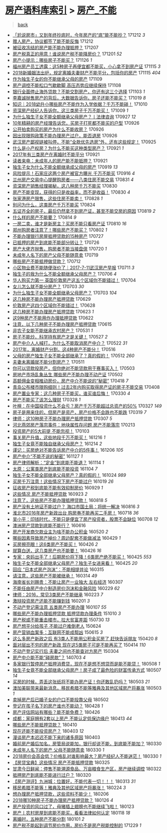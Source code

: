 [房产语料库索引](../../README.md)  > [房产_不能](房产_不能.md)
====
> [back](../README.md)

- [「尬说房市」又到年终抄底时，今年房产的“底”能不能抄？](http://jkwz.applinzi.com/ittc/7046241265815913488.html#%E3%80%8C%E5%B0%AC%E8%AF%B4%E6%88%BF%E5%B8%82%E3%80%8D%E5%8F%88%E5%88%B0%E5%B9%B4%E7%BB%88%E6%8A%84%E5%BA%95%E6%97%B6%EF%BC%8C%E4%BB%8A%E5%B9%B4%E6%88%BF%E4%BA%A7%E7%9A%84%E2%80%9C%E5%BA%95%E2%80%9D%E8%83%BD%E4%B8%8D%E8%83%BD%E6%8A%84%EF%BC%9F) 171212 *3* 
- [赠人房产，协议都签了能不能反悔](http://jkwz.applinzi.com/ittc/7046145846935028752.html#%E8%B5%A0%E4%BA%BA%E6%88%BF%E4%BA%A7%EF%BC%8C%E5%8D%8F%E8%AE%AE%E9%83%BD%E7%AD%BE%E4%BA%86%E8%83%BD%E4%B8%8D%E8%83%BD%E5%8F%8D%E6%82%94) 171212  
- [被征收冻结的房产能不能办理抵押？](http://jkwz.applinzi.com/ittc/7044226415262696464.html#%E8%A2%AB%E5%BE%81%E6%94%B6%E5%86%BB%E7%BB%93%E7%9A%84%E6%88%BF%E4%BA%A7%E8%83%BD%E4%B8%8D%E8%83%BD%E5%8A%9E%E7%90%86%E6%8A%B5%E6%8A%BC%EF%BC%9F) 171207  
- [房产税真正的用意！谁说房产税不能降房价？](http://jkwz.applinzi.com/ittc/7042117780961231889.html#%E6%88%BF%E4%BA%A7%E7%A8%8E%E7%9C%9F%E6%AD%A3%E7%9A%84%E7%94%A8%E6%84%8F%EF%BC%81%E8%B0%81%E8%AF%B4%E6%88%BF%E4%BA%A7%E7%A8%8E%E4%B8%8D%E8%83%BD%E9%99%8D%E6%88%BF%E4%BB%B7%EF%BC%9F) 171201 *52* 
- [房产小提示：哪些房子不能买？](http://jkwz.applinzi.com/ittc/7040265224135902225.html#%E6%88%BF%E4%BA%A7%E5%B0%8F%E6%8F%90%E7%A4%BA%EF%BC%9A%E5%93%AA%E4%BA%9B%E6%88%BF%E5%AD%90%E4%B8%8D%E8%83%BD%E4%B9%B0%EF%BC%9F) 171126 *1* 
- [福州房产员工透露：这5种房子再便宜都不能买，小心拿不到房产证](http://jkwz.applinzi.com/ittc/7036257853642376209.html#%E7%A6%8F%E5%B7%9E%E6%88%BF%E4%BA%A7%E5%91%98%E5%B7%A5%E9%80%8F%E9%9C%B2%EF%BC%9A%E8%BF%995%E7%A7%8D%E6%88%BF%E5%AD%90%E5%86%8D%E4%BE%BF%E5%AE%9C%E9%83%BD%E4%B8%8D%E8%83%BD%E4%B9%B0%EF%BC%8C%E5%B0%8F%E5%BF%83%E6%8B%BF%E4%B8%8D%E5%88%B0%E6%88%BF%E4%BA%A7%E8%AF%81) 171115 *3* 
- [2018新婚姻法出炉，规定离婚夫妻财产不能平分，包括你的房产](http://jkwz.applinzi.com/ittc/7036170536382628881.html#2018%E6%96%B0%E5%A9%9A%E5%A7%BB%E6%B3%95%E5%87%BA%E7%82%89%EF%BC%8C%E8%A7%84%E5%AE%9A%E7%A6%BB%E5%A9%9A%E5%A4%AB%E5%A6%BB%E8%B4%A2%E4%BA%A7%E4%B8%8D%E8%83%BD%E5%B9%B3%E5%88%86%EF%BC%8C%E5%8C%85%E6%8B%AC%E4%BD%A0%E7%9A%84%E6%88%BF%E4%BA%A7) 171115 *404* 
- [作为独生子女的你不能继承父母的房产](http://jkwz.applinzi.com/ittc/7034019034075497489.html#%E4%BD%9C%E4%B8%BA%E7%8B%AC%E7%94%9F%E5%AD%90%E5%A5%B3%E7%9A%84%E4%BD%A0%E4%B8%8D%E8%83%BD%E7%BB%A7%E6%89%BF%E7%88%B6%E6%AF%8D%E7%9A%84%E6%88%BF%E4%BA%A7) 171109  
- [房产调控不能松口气歇歇脚 高压态势应继续保持](http://jkwz.applinzi.com/ittc/7033450085403329552.html#%E6%88%BF%E4%BA%A7%E8%B0%83%E6%8E%A7%E4%B8%8D%E8%83%BD%E6%9D%BE%E5%8F%A3%E6%B0%94%E6%AD%87%E6%AD%87%E8%84%9A+%E9%AB%98%E5%8E%8B%E6%80%81%E5%8A%BF%E5%BA%94%E7%BB%A7%E7%BB%AD%E4%BF%9D%E6%8C%81) 171108  
- [银行全面停止海外贷款？不能交割房产，你还有这三个选择](http://jkwz.applinzi.com/ittc/7031709550804206609.html#%E9%93%B6%E8%A1%8C%E5%85%A8%E9%9D%A2%E5%81%9C%E6%AD%A2%E6%B5%B7%E5%A4%96%E8%B4%B7%E6%AC%BE%EF%BC%9F%E4%B8%8D%E8%83%BD%E4%BA%A4%E5%89%B2%E6%88%BF%E4%BA%A7%EF%BC%8C%E4%BD%A0%E8%BF%98%E6%9C%89%E8%BF%99%E4%B8%89%E4%B8%AA%E9%80%89%E6%8B%A9) 171103 *1* 
- [李嘉诚抛售房产的背后，大数据告诉你，房子还能不能买？](http://jkwz.applinzi.com/ittc/7026096921691816977.html#%E6%9D%8E%E5%98%89%E8%AF%9A%E6%8A%9B%E5%94%AE%E6%88%BF%E4%BA%A7%E7%9A%84%E8%83%8C%E5%90%8E%EF%BC%8C%E5%A4%A7%E6%95%B0%E6%8D%AE%E5%91%8A%E8%AF%89%E4%BD%A0%EF%BC%8C%E6%88%BF%E5%AD%90%E8%BF%98%E8%83%BD%E4%B8%8D%E8%83%BD%E4%B9%B0%EF%BC%9F) 171019 *8* 
- [知识｜2018幼升小哪些房产不能作为入学依据？千万不能碰！](http://jkwz.applinzi.com/ittc/7022904408722113552.html#%E7%9F%A5%E8%AF%86%EF%BD%9C2018%E5%B9%BC%E5%8D%87%E5%B0%8F%E5%93%AA%E4%BA%9B%E6%88%BF%E4%BA%A7%E4%B8%8D%E8%83%BD%E4%BD%9C%E4%B8%BA%E5%85%A5%E5%AD%A6%E4%BE%9D%E6%8D%AE%EF%BC%9F%E5%8D%83%E4%B8%87%E4%B8%8D%E8%83%BD%E7%A2%B0%EF%BC%81) 171010  
- [资深房产经纪人告诉你，这三类房子千万不能买！](http://jkwz.applinzi.com/ittc/7022440916500087825.html#%E8%B5%84%E6%B7%B1%E6%88%BF%E4%BA%A7%E7%BB%8F%E7%BA%AA%E4%BA%BA%E5%91%8A%E8%AF%89%E4%BD%A0%EF%BC%8C%E8%BF%99%E4%B8%89%E7%B1%BB%E6%88%BF%E5%AD%90%E5%8D%83%E4%B8%87%E4%B8%8D%E8%83%BD%E4%B9%B0%EF%BC%81) 171009 *1* 
- [为什么独生子女不能全额继承父母房产？丨法律咨询](http://jkwz.applinzi.com/ittc/7018023508154778640.html#%E4%B8%BA%E4%BB%80%E4%B9%88%E7%8B%AC%E7%94%9F%E5%AD%90%E5%A5%B3%E4%B8%8D%E8%83%BD%E5%85%A8%E9%A2%9D%E7%BB%A7%E6%89%BF%E7%88%B6%E6%AF%8D%E6%88%BF%E4%BA%A7%EF%BC%9F%E4%B8%A8%E6%B3%95%E5%BE%8B%E5%92%A8%E8%AF%A2) 170927 *12* 
- [10年精耕的房产经理告诉您，买房子打死都不能买的户型](http://jkwz.applinzi.com/ittc/7017705376974373905.html#10%E5%B9%B4%E7%B2%BE%E8%80%95%E7%9A%84%E6%88%BF%E4%BA%A7%E7%BB%8F%E7%90%86%E5%91%8A%E8%AF%89%E6%82%A8%EF%BC%8C%E4%B9%B0%E6%88%BF%E5%AD%90%E6%89%93%E6%AD%BB%E9%83%BD%E4%B8%8D%E8%83%BD%E4%B9%B0%E7%9A%84%E6%88%B7%E5%9E%8B) 170926  
- [公开拍卖购买的房产为什么不能收房？](http://jkwz.applinzi.com/ittc/7017649391731737616.html#%E5%85%AC%E5%BC%80%E6%8B%8D%E5%8D%96%E8%B4%AD%E4%B9%B0%E7%9A%84%E6%88%BF%E4%BA%A7%E4%B8%BA%E4%BB%80%E4%B9%88%E4%B8%8D%E8%83%BD%E6%94%B6%E6%88%BF%EF%BC%9F) 170926  
- [因出现限购政策不能办理房产过户，能否退房](http://jkwz.applinzi.com/ittc/7017546124666340369.html#%E5%9B%A0%E5%87%BA%E7%8E%B0%E9%99%90%E8%B4%AD%E6%94%BF%E7%AD%96%E4%B8%8D%E8%83%BD%E5%8A%9E%E7%90%86%E6%88%BF%E4%BA%A7%E8%BF%87%E6%88%B7%EF%BC%8C%E8%83%BD%E5%90%A6%E9%80%80%E6%88%BF) 170926  
- [武汉房产鄙视链被叫停，不能“全款优先选房”外，还有这些规定！](http://jkwz.applinzi.com/ittc/7017284720885498897.html#%E6%AD%A6%E6%B1%89%E6%88%BF%E4%BA%A7%E9%84%99%E8%A7%86%E9%93%BE%E8%A2%AB%E5%8F%AB%E5%81%9C%EF%BC%8C%E4%B8%8D%E8%83%BD%E2%80%9C%E5%85%A8%E6%AC%BE%E4%BC%98%E5%85%88%E9%80%89%E6%88%BF%E2%80%9D%E5%A4%96%EF%BC%8C%E8%BF%98%E6%9C%89%E8%BF%99%E4%BA%9B%E8%A7%84%E5%AE%9A%EF%BC%81) 170925  
- [什么是小产权房？为什么不能买这种类型房产？](http://jkwz.applinzi.com/ittc/7015843100822635537.html#%E4%BB%80%E4%B9%88%E6%98%AF%E5%B0%8F%E4%BA%A7%E6%9D%83%E6%88%BF%EF%BC%9F%E4%B8%BA%E4%BB%80%E4%B9%88%E4%B8%8D%E8%83%BD%E4%B9%B0%E8%BF%99%E7%A7%8D%E7%B1%BB%E5%9E%8B%E6%88%BF%E4%BA%A7%EF%BC%9F) 170921 *1* 
- [2017年有三类房产在离婚时不能平分](http://jkwz.applinzi.com/ittc/7015741302698935312.html#2017%E5%B9%B4%E6%9C%89%E4%B8%89%E7%B1%BB%E6%88%BF%E4%BA%A7%E5%9C%A8%E7%A6%BB%E5%A9%9A%E6%97%B6%E4%B8%8D%E8%83%BD%E5%B9%B3%E5%88%86) 170921  
- [读者来电：未成年人的房产能不能抵押？](http://jkwz.applinzi.com/ittc/7015666998523200529.html#%E8%AF%BB%E8%80%85%E6%9D%A5%E7%94%B5%EF%BC%9A%E6%9C%AA%E6%88%90%E5%B9%B4%E4%BA%BA%E7%9A%84%E6%88%BF%E4%BA%A7%E8%83%BD%E4%B8%8D%E8%83%BD%E6%8A%B5%E6%8A%BC%EF%BC%9F) 170921  
- [独生子女为什么不能全额继承成父母的房产](http://jkwz.applinzi.com/ittc/7014940147865617424.html#%E7%8B%AC%E7%94%9F%E5%AD%90%E5%A5%B3%E4%B8%BA%E4%BB%80%E4%B9%88%E4%B8%8D%E8%83%BD%E5%85%A8%E9%A2%9D%E7%BB%A7%E6%89%BF%E6%88%90%E7%88%B6%E6%AF%8D%E7%9A%84%E6%88%BF%E4%BA%A7) 170919 *13* 
- [风险提示！石家庄这两个房产被官方曝光 千万不能买](http://jkwz.applinzi.com/ittc/7013839777722532880.html#%E9%A3%8E%E9%99%A9%E6%8F%90%E7%A4%BA%EF%BC%81%E7%9F%B3%E5%AE%B6%E5%BA%84%E8%BF%99%E4%B8%A4%E4%B8%AA%E6%88%BF%E4%BA%A7%E8%A2%AB%E5%AE%98%E6%96%B9%E6%9B%9D%E5%85%89+%E5%8D%83%E4%B8%87%E4%B8%8D%E8%83%BD%E4%B9%B0) 170916 *4* 
- [兰州房产交易中心提醒购房者——八类住房不能交易](http://jkwz.applinzi.com/ittc/7007915830908814353.html#%E5%85%B0%E5%B7%9E%E6%88%BF%E4%BA%A7%E4%BA%A4%E6%98%93%E4%B8%AD%E5%BF%83%E6%8F%90%E9%86%92%E8%B4%AD%E6%88%BF%E8%80%85%E2%80%94%E2%80%94%E5%85%AB%E7%B1%BB%E4%BD%8F%E6%88%BF%E4%B8%8D%E8%83%BD%E4%BA%A4%E6%98%93) 170831 *4* 
- [资深房产销售经理揭秘，这八种房千万不能买](http://jkwz.applinzi.com/ittc/7007216012691506192.html#%E8%B5%84%E6%B7%B1%E6%88%BF%E4%BA%A7%E9%94%80%E5%94%AE%E7%BB%8F%E7%90%86%E6%8F%AD%E7%A7%98%EF%BC%8C%E8%BF%99%E5%85%AB%E7%A7%8D%E6%88%BF%E5%8D%83%E4%B8%87%E4%B8%8D%E8%83%BD%E4%B9%B0) 170830  
- [房产不能变现，获得的只是收益率，而不是收益！](http://jkwz.applinzi.com/ittc/7007563302107087888.html#%E6%88%BF%E4%BA%A7%E4%B8%8D%E8%83%BD%E5%8F%98%E7%8E%B0%EF%BC%8C%E8%8E%B7%E5%BE%97%E7%9A%84%E5%8F%AA%E6%98%AF%E6%94%B6%E7%9B%8A%E7%8E%87%EF%BC%8C%E8%80%8C%E4%B8%8D%E6%98%AF%E6%94%B6%E7%9B%8A%EF%BC%81) 170830 *4* 
- [张家港房产限售，这些住房不能卖！](http://jkwz.applinzi.com/ittc/7006891606429664273.html#%E5%BC%A0%E5%AE%B6%E6%B8%AF%E6%88%BF%E4%BA%A7%E9%99%90%E5%94%AE%EF%BC%8C%E8%BF%99%E4%BA%9B%E4%BD%8F%E6%88%BF%E4%B8%8D%E8%83%BD%E5%8D%96%EF%BC%81) 170828 *1* 
- [别问为什么，这类房产千万不能买](http://jkwz.applinzi.com/ittc/7005420285661283345.html#%E5%88%AB%E9%97%AE%E4%B8%BA%E4%BB%80%E4%B9%88%EF%BC%8C%E8%BF%99%E7%B1%BB%E6%88%BF%E4%BA%A7%E5%8D%83%E4%B8%87%E4%B8%8D%E8%83%BD%E4%B9%B0) 170824  
- [五证齐全的房子，最后仍然拿不到房产证，甚至不能交房的原因](http://jkwz.applinzi.com/ittc/7003543162361218064.html#%E4%BA%94%E8%AF%81%E9%BD%90%E5%85%A8%E7%9A%84%E6%88%BF%E5%AD%90%EF%BC%8C%E6%9C%80%E5%90%8E%E4%BB%8D%E7%84%B6%E6%8B%BF%E4%B8%8D%E5%88%B0%E6%88%BF%E4%BA%A7%E8%AF%81%EF%BC%8C%E7%94%9A%E8%87%B3%E4%B8%8D%E8%83%BD%E4%BA%A4%E6%88%BF%E7%9A%84%E5%8E%9F%E5%9B%A0) 170819 *2* 
- [什么样的房产不能要？](http://jkwz.applinzi.com/ittc/7001588013032014865.html#%E4%BB%80%E4%B9%88%E6%A0%B7%E7%9A%84%E6%88%BF%E4%BA%A7%E4%B8%8D%E8%83%BD%E8%A6%81%EF%BC%9F) 170814 *9* 
- [一房二卖，谁才是新房主？买房不能只看房产证](http://jkwz.applinzi.com/ittc/7000207714054308880.html#%E4%B8%80%E6%88%BF%E4%BA%8C%E5%8D%96%EF%BC%8C%E8%B0%81%E6%89%8D%E6%98%AF%E6%96%B0%E6%88%BF%E4%B8%BB%EF%BC%9F%E4%B9%B0%E6%88%BF%E4%B8%8D%E8%83%BD%E5%8F%AA%E7%9C%8B%E6%88%BF%E4%BA%A7%E8%AF%81) 170810 *16* 
- [郑州购房者注意了！哪些房产不能买？](http://jkwz.applinzi.com/ittc/6997288850433770512.html#%E9%83%91%E5%B7%9E%E8%B4%AD%E6%88%BF%E8%80%85%E6%B3%A8%E6%84%8F%E4%BA%86%EF%BC%81%E5%93%AA%E4%BA%9B%E6%88%BF%E4%BA%A7%E4%B8%8D%E8%83%BD%E4%B9%B0%EF%BC%9F) 170802 *1* 
- [不能办理银行房屋抵押贷款的15种房产](http://jkwz.applinzi.com/ittc/6995033406893999120.html#%E4%B8%8D%E8%83%BD%E5%8A%9E%E7%90%86%E9%93%B6%E8%A1%8C%E6%88%BF%E5%B1%8B%E6%8A%B5%E6%8A%BC%E8%B4%B7%E6%AC%BE%E7%9A%8415%E7%A7%8D%E6%88%BF%E4%BA%A7) 170727  
- [已抵押的房产到底能不能部分转让？](http://jkwz.applinzi.com/ittc/6994566173575087120.html#%E5%B7%B2%E6%8A%B5%E6%8A%BC%E7%9A%84%E6%88%BF%E4%BA%A7%E5%88%B0%E5%BA%95%E8%83%BD%E4%B8%8D%E8%83%BD%E9%83%A8%E5%88%86%E8%BD%AC%E8%AE%A9%EF%BC%9F) 170726  
- [房产大佬齐抛售，购房者不能当接盘侠](http://jkwz.applinzi.com/ittc/6992285246090118161.html#%E6%88%BF%E4%BA%A7%E5%A4%A7%E4%BD%AC%E9%BD%90%E6%8A%9B%E5%94%AE%EF%BC%8C%E8%B4%AD%E6%88%BF%E8%80%85%E4%B8%8D%E8%83%BD%E5%BD%93%E6%8E%A5%E7%9B%98%E4%BE%A0) 170720 *1* 
- [未成年人名下的房产父母不能随意卖](http://jkwz.applinzi.com/ittc/6991904591846048784.html#%E6%9C%AA%E6%88%90%E5%B9%B4%E4%BA%BA%E5%90%8D%E4%B8%8B%E7%9A%84%E6%88%BF%E4%BA%A7%E7%88%B6%E6%AF%8D%E4%B8%8D%E8%83%BD%E9%9A%8F%E6%84%8F%E5%8D%96) 170719  
- [哪些房产不能抵押做贷款？](http://jkwz.applinzi.com/ittc/6989431186966184976.html#%E5%93%AA%E4%BA%9B%E6%88%BF%E4%BA%A7%E4%B8%8D%E8%83%BD%E6%8A%B5%E6%8A%BC%E5%81%9A%E8%B4%B7%E6%AC%BE%EF%BC%9F) 170712  
- [小区物业费不能随便涨价了｜2017-7-11武汉房产早报](http://jkwz.applinzi.com/ittc/6988956709195088901.html#%E5%B0%8F%E5%8C%BA%E7%89%A9%E4%B8%9A%E8%B4%B9%E4%B8%8D%E8%83%BD%E9%9A%8F%E4%BE%BF%E6%B6%A8%E4%BB%B7%E4%BA%86%EF%BD%9C2017-7-11%E6%AD%A6%E6%B1%89%E6%88%BF%E4%BA%A7%E6%97%A9%E6%8A%A5) 170711 *3* 
- [独生子的我为什么不能全额继承父母房产？](http://jkwz.applinzi.com/ittc/6987208729404376068.html#%E7%8B%AC%E7%94%9F%E5%AD%90%E7%9A%84%E6%88%91%E4%B8%BA%E4%BB%80%E4%B9%88%E4%B8%8D%E8%83%BD%E5%85%A8%E9%A2%9D%E7%BB%A7%E6%89%BF%E7%88%B6%E6%AF%8D%E6%88%BF%E4%BA%A7%EF%BC%9F) 170706 *4* 
- [华人购买力第一 英国伦敦房产这五个区域你不能错过！](http://jkwz.applinzi.com/ittc/6986518082640937988.html#%E5%8D%8E%E4%BA%BA%E8%B4%AD%E4%B9%B0%E5%8A%9B%E7%AC%AC%E4%B8%80+%E8%8B%B1%E5%9B%BD%E4%BC%A6%E6%95%A6%E6%88%BF%E4%BA%A7%E8%BF%99%E4%BA%94%E4%B8%AA%E5%8C%BA%E5%9F%9F%E4%BD%A0%E4%B8%8D%E8%83%BD%E9%94%99%E8%BF%87%EF%BC%81) 170704  
- [女儿怎么就不能分房产？](http://jkwz.applinzi.com/ittc/6986207982357316613.html#%E5%A5%B3%E5%84%BF%E6%80%8E%E4%B9%88%E5%B0%B1%E4%B8%8D%E8%83%BD%E5%88%86%E6%88%BF%E4%BA%A7%EF%BC%9F) 170703 *30* 
- [为什么独生子女不能全额继承父母房产？](http://jkwz.applinzi.com/ittc/6986075507048055813.html#%E4%B8%BA%E4%BB%80%E4%B9%88%E7%8B%AC%E7%94%9F%E5%AD%90%E5%A5%B3%E4%B8%8D%E8%83%BD%E5%85%A8%E9%A2%9D%E7%BB%A7%E6%89%BF%E7%88%B6%E6%AF%8D%E6%88%BF%E4%BA%A7%EF%BC%9F) 170703 *104* 
- [这几种房不能办理房产抵押贷款](http://jkwz.applinzi.com/ittc/6984619877116412932.html#%E8%BF%99%E5%87%A0%E7%A7%8D%E6%88%BF%E4%B8%8D%E8%83%BD%E5%8A%9E%E7%90%86%E6%88%BF%E4%BA%A7%E6%8A%B5%E6%8A%BC%E8%B4%B7%E6%AC%BE) 170629  
- [伦敦房产这四个区域你不能错过！](http://jkwz.applinzi.com/ittc/6984267208988296196.html#%E4%BC%A6%E6%95%A6%E6%88%BF%E4%BA%A7%E8%BF%99%E5%9B%9B%E4%B8%AA%E5%8C%BA%E5%9F%9F%E4%BD%A0%E4%B8%8D%E8%83%BD%E9%94%99%E8%BF%87%EF%BC%81) 170628  
- [这几种房不能办理房产抵押贷款](http://jkwz.applinzi.com/ittc/6982375216310125573.html#%E8%BF%99%E5%87%A0%E7%A7%8D%E6%88%BF%E4%B8%8D%E8%83%BD%E5%8A%9E%E7%90%86%E6%88%BF%E4%BA%A7%E6%8A%B5%E6%8A%BC%E8%B4%B7%E6%AC%BE) 170623 *1* 
- [这9种房产不能用作办理抵押贷款](http://jkwz.applinzi.com/ittc/6982049693067379717.html#%E8%BF%999%E7%A7%8D%E6%88%BF%E4%BA%A7%E4%B8%8D%E8%83%BD%E7%94%A8%E4%BD%9C%E5%8A%9E%E7%90%86%E6%8A%B5%E6%8A%BC%E8%B4%B7%E6%AC%BE) 170622  
- [注意，以下几种房子不能办理房产抵押贷款](http://jkwz.applinzi.com/ittc/6979412567528047621.html#%E6%B3%A8%E6%84%8F%EF%BC%8C%E4%BB%A5%E4%B8%8B%E5%87%A0%E7%A7%8D%E6%88%BF%E5%AD%90%E4%B8%8D%E8%83%BD%E5%8A%9E%E7%90%86%E6%88%BF%E4%BA%A7%E6%8A%B5%E6%8A%BC%E8%B4%B7%E6%AC%BE) 170615  
- [非农子女能不能继承农村房产？](http://jkwz.applinzi.com/ittc/6973843195443020804.html#%E9%9D%9E%E5%86%9C%E5%AD%90%E5%A5%B3%E8%83%BD%E4%B8%8D%E8%83%BD%E7%BB%A7%E6%89%BF%E5%86%9C%E6%9D%91%E6%88%BF%E4%BA%A7%EF%BC%9F) 170531 *1* 
- [房子不能炒，科学持有房产才是关键！](http://jkwz.applinzi.com/ittc/6972355417261736964.html#%E6%88%BF%E5%AD%90%E4%B8%8D%E8%83%BD%E7%82%92%EF%BC%8C%E7%A7%91%E5%AD%A6%E6%8C%81%E6%9C%89%E6%88%BF%E4%BA%A7%E6%89%8D%E6%98%AF%E5%85%B3%E9%94%AE%EF%BC%81) 170527 *2* 
- [房产中介人人喊打，为什么不能取消房产中介？](http://jkwz.applinzi.com/ittc/6970180674425193477.html#%E6%88%BF%E4%BA%A7%E4%B8%AD%E4%BB%8B%E4%BA%BA%E4%BA%BA%E5%96%8A%E6%89%93%EF%BC%8C%E4%B8%BA%E4%BB%80%E4%B9%88%E4%B8%8D%E8%83%BD%E5%8F%96%E6%B6%88%E6%88%BF%E4%BA%A7%E4%B8%AD%E4%BB%8B%EF%BC%9F) 170522 *31* 
- [2017年，离婚财产分割，这4种房产不能分！](http://jkwz.applinzi.com/ittc/6968213436302361605.html#2017%E5%B9%B4%EF%BC%8C%E7%A6%BB%E5%A9%9A%E8%B4%A2%E4%BA%A7%E5%88%86%E5%89%B2%EF%BC%8C%E8%BF%994%E7%A7%8D%E6%88%BF%E4%BA%A7%E4%B8%8D%E8%83%BD%E5%88%86%EF%BC%81) 170516  
- [父母的房产独生子女不能全部继承了？真的假的！](http://jkwz.applinzi.com/ittc/6966703009877722116.html#%E7%88%B6%E6%AF%8D%E7%9A%84%E6%88%BF%E4%BA%A7%E7%8B%AC%E7%94%9F%E5%AD%90%E5%A5%B3%E4%B8%8D%E8%83%BD%E5%85%A8%E9%83%A8%E7%BB%A7%E6%89%BF%E4%BA%86%EF%BC%9F%E7%9C%9F%E7%9A%84%E5%81%87%E7%9A%84%EF%BC%81) 170512 *260* 
- [夫妻未离婚就不能分割房产？](http://jkwz.applinzi.com/ittc/6966357022554457092.html#%E5%A4%AB%E5%A6%BB%E6%9C%AA%E7%A6%BB%E5%A9%9A%E5%B0%B1%E4%B8%8D%E8%83%BD%E5%88%86%E5%89%B2%E6%88%BF%E4%BA%A7%EF%BC%9F) 170511  
- [你可以贷款投房产，但你绝对不能贷款用于赛事买入！](http://jkwz.applinzi.com/ittc/6963467753263465477.html#%E4%BD%A0%E5%8F%AF%E4%BB%A5%E8%B4%B7%E6%AC%BE%E6%8A%95%E6%88%BF%E4%BA%A7%EF%BC%8C%E4%BD%86%E4%BD%A0%E7%BB%9D%E5%AF%B9%E4%B8%8D%E8%83%BD%E8%B4%B7%E6%AC%BE%E7%94%A8%E4%BA%8E%E8%B5%9B%E4%BA%8B%E4%B9%B0%E5%85%A5%EF%BC%81) 170503  
- [房地产市场乱象丛生 哪些房产不能办理不动产证](http://jkwz.applinzi.com/ittc/6963016412963537924.html#%E6%88%BF%E5%9C%B0%E4%BA%A7%E5%B8%82%E5%9C%BA%E4%B9%B1%E8%B1%A1%E4%B8%9B%E7%94%9F+%E5%93%AA%E4%BA%9B%E6%88%BF%E4%BA%A7%E4%B8%8D%E8%83%BD%E5%8A%9E%E7%90%86%E4%B8%8D%E5%8A%A8%E4%BA%A7%E8%AF%81) 170502  
- [高额佣金变相推动房价，房产中介不能说的“秘密”](http://jkwz.applinzi.com/ittc/6957904725763687429.html#%E9%AB%98%E9%A2%9D%E4%BD%A3%E9%87%91%E5%8F%98%E7%9B%B8%E6%8E%A8%E5%8A%A8%E6%88%BF%E4%BB%B7%EF%BC%8C%E6%88%BF%E4%BA%A7%E4%B8%AD%E4%BB%8B%E4%B8%8D%E8%83%BD%E8%AF%B4%E7%9A%84%E2%80%9C%E7%A7%98%E5%AF%86%E2%80%9D) 170418 *7* 
- [青岛公布楼市限购细则！过去2年内购买取得房产证的房子不能交易](http://jkwz.applinzi.com/ittc/6954135458085864452.html#%E9%9D%92%E5%B2%9B%E5%85%AC%E5%B8%83%E6%A5%BC%E5%B8%82%E9%99%90%E8%B4%AD%E7%BB%86%E5%88%99%EF%BC%81%E8%BF%87%E5%8E%BB2%E5%B9%B4%E5%86%85%E8%B4%AD%E4%B9%B0%E5%8F%96%E5%BE%97%E6%88%BF%E4%BA%A7%E8%AF%81%E7%9A%84%E6%88%BF%E5%AD%90%E4%B8%8D%E8%83%BD%E4%BA%A4%E6%98%93) 170408  
- [房产置业专家：这几种房子不能买，谁买谁后悔！](http://jkwz.applinzi.com/ittc/6950884756257506308.html#%E6%88%BF%E4%BA%A7%E7%BD%AE%E4%B8%9A%E4%B8%93%E5%AE%B6%EF%BC%9A%E8%BF%99%E5%87%A0%E7%A7%8D%E6%88%BF%E5%AD%90%E4%B8%8D%E8%83%BD%E4%B9%B0%EF%BC%8C%E8%B0%81%E4%B9%B0%E8%B0%81%E5%90%8E%E6%82%94%EF%BC%81) 170330 *4* 
- [房产不能买了该怎么理财](http://jkwz.applinzi.com/ittc/6950225736458830852.html#%E6%88%BF%E4%BA%A7%E4%B8%8D%E8%83%BD%E4%B9%B0%E4%BA%86%E8%AF%A5%E6%80%8E%E4%B9%88%E7%90%86%E8%B4%A2) 170328 *1* 
- [叶檀：在中国投资什么不会亏？房产千万不能超过总资产的50%](http://jkwz.applinzi.com/ittc/6949837462565291013.html#%E5%8F%B6%E6%AA%80%EF%BC%9A%E5%9C%A8%E4%B8%AD%E5%9B%BD%E6%8A%95%E8%B5%84%E4%BB%80%E4%B9%88%E4%B8%8D%E4%BC%9A%E4%BA%8F%EF%BC%9F%E6%88%BF%E4%BA%A7%E5%8D%83%E4%B8%87%E4%B8%8D%E8%83%BD%E8%B6%85%E8%BF%87%E6%80%BB%E8%B5%84%E4%BA%A7%E7%9A%8450%25) 170327 *149* 
- [房子是用来住的，但房产是资产，房产价格不会跌也不能跌](http://jkwz.applinzi.com/ittc/6946404735891538948.html#%E6%88%BF%E5%AD%90%E6%98%AF%E7%94%A8%E6%9D%A5%E4%BD%8F%E7%9A%84%EF%BC%8C%E4%BD%86%E6%88%BF%E4%BA%A7%E6%98%AF%E8%B5%84%E4%BA%A7%EF%BC%8C%E6%88%BF%E4%BA%A7%E4%BB%B7%E6%A0%BC%E4%B8%8D%E4%BC%9A%E8%B7%8C%E4%B9%9F%E4%B8%8D%E8%83%BD%E8%B7%8C) 170319 *7* 
- [律师：这10种房子不能办理房产抵押贷款](http://jkwz.applinzi.com/ittc/6942204919074522116.html#%E5%BE%8B%E5%B8%88%EF%BC%9A%E8%BF%9910%E7%A7%8D%E6%88%BF%E5%AD%90%E4%B8%8D%E8%83%BD%E5%8A%9E%E7%90%86%E6%88%BF%E4%BA%A7%E6%8A%B5%E6%8A%BC%E8%B4%B7%E6%AC%BE) 170307 *5* 
- [河北燕郊房产落宗事件：地块属性存问题 房产不能落宗](http://jkwz.applinzi.com/ittc/6934082898767643652.html#%E6%B2%B3%E5%8C%97%E7%87%95%E9%83%8A%E6%88%BF%E4%BA%A7%E8%90%BD%E5%AE%97%E4%BA%8B%E4%BB%B6%EF%BC%9A%E5%9C%B0%E5%9D%97%E5%B1%9E%E6%80%A7%E5%AD%98%E9%97%AE%E9%A2%98+%E6%88%BF%E4%BA%A7%E4%B8%8D%E8%83%BD%E8%90%BD%E5%AE%97) 170213  
- [投资房产的5大前提  不能忽视！](http://jkwz.applinzi.com/ittc/6918957974902277125.html#%E6%8A%95%E8%B5%84%E6%88%BF%E4%BA%A7%E7%9A%845%E5%A4%A7%E5%89%8D%E6%8F%90++%E4%B8%8D%E8%83%BD%E5%BF%BD%E8%A7%86%EF%BC%81) 170103  
- [事关房产升值，这些地段千万不能买！](http://jkwz.applinzi.com/ittc/6912262825748988932.html#%E4%BA%8B%E5%85%B3%E6%88%BF%E4%BA%A7%E5%8D%87%E5%80%BC%EF%BC%8C%E8%BF%99%E4%BA%9B%E5%9C%B0%E6%AE%B5%E5%8D%83%E4%B8%87%E4%B8%8D%E8%83%BD%E4%B9%B0%EF%BC%81) 161216 *1* 
- [独生子女竟不能独自继承父母房产？](http://jkwz.applinzi.com/ittc/6908140708346479621.html#%E7%8B%AC%E7%94%9F%E5%AD%90%E5%A5%B3%E7%AB%9F%E4%B8%8D%E8%83%BD%E7%8B%AC%E8%87%AA%E7%BB%A7%E6%89%BF%E7%88%B6%E6%AF%8D%E6%88%BF%E4%BA%A7%EF%BC%9F) 161214 *2* 
- [谨记：买房绝对不能告诉房产中介的5件事！](http://jkwz.applinzi.com/ittc/6908111476618691588.html#%E8%B0%A8%E8%AE%B0%EF%BC%9A%E4%B9%B0%E6%88%BF%E7%BB%9D%E5%AF%B9%E4%B8%8D%E8%83%BD%E5%91%8A%E8%AF%89%E6%88%BF%E4%BA%A7%E4%B8%AD%E4%BB%8B%E7%9A%845%E4%BB%B6%E4%BA%8B%EF%BC%81) 161206 *105* 
- [房产中介“不能不说的秘密”](http://jkwz.applinzi.com/ittc/6779620573495952389.html#%E6%88%BF%E4%BA%A7%E4%B8%AD%E4%BB%8B%E2%80%9C%E4%B8%8D%E8%83%BD%E4%B8%8D%E8%AF%B4%E7%9A%84%E7%A7%98%E5%AF%86%E2%80%9D) 161127 *1* 
- [房产律师解析：“定金”到底能不能退？](http://jkwz.applinzi.com/ittc/6900282702556562437.html#%E6%88%BF%E4%BA%A7%E5%BE%8B%E5%B8%88%E8%A7%A3%E6%9E%90%EF%BC%9A%E2%80%9C%E5%AE%9A%E9%87%91%E2%80%9D%E5%88%B0%E5%BA%95%E8%83%BD%E4%B8%8D%E8%83%BD%E9%80%80%EF%BC%9F) 161114 *1* 
- [太原：公寓类房产到底能不能投资](http://jkwz.applinzi.com/ittc/6896395881892283397.html#%E5%A4%AA%E5%8E%9F%EF%BC%9A%E5%85%AC%E5%AF%93%E7%B1%BB%E6%88%BF%E4%BA%A7%E5%88%B0%E5%BA%95%E8%83%BD%E4%B8%8D%E8%83%BD%E6%8A%95%E8%B5%84) 161104 *7* 
- [独生子女不能全部继承父母房产？真的假的！](http://jkwz.applinzi.com/ittc/6892488191138857988.html#%E7%8B%AC%E7%94%9F%E5%AD%90%E5%A5%B3%E4%B8%8D%E8%83%BD%E5%85%A8%E9%83%A8%E7%BB%A7%E6%89%BF%E7%88%B6%E6%AF%8D%E6%88%BF%E4%BA%A7%EF%BC%9F%E7%9C%9F%E7%9A%84%E5%81%87%E7%9A%84%EF%BC%81) 161024 *989* 
- [买房千万注意！这些情况下房产不能过户](http://jkwz.applinzi.com/ittc/6890749679565800452.html#%E4%B9%B0%E6%88%BF%E5%8D%83%E4%B8%87%E6%B3%A8%E6%84%8F%EF%BC%81%E8%BF%99%E4%BA%9B%E6%83%85%E5%86%B5%E4%B8%8B%E6%88%BF%E4%BA%A7%E4%B8%8D%E8%83%BD%E8%BF%87%E6%88%B7) 161019 *26* 
- [征收房产税到底能不能有效抑制房价](http://jkwz.applinzi.com/ittc/6883372333670073348.html#%E5%BE%81%E6%94%B6%E6%88%BF%E4%BA%A7%E7%A8%8E%E5%88%B0%E5%BA%95%E8%83%BD%E4%B8%8D%E8%83%BD%E6%9C%89%E6%95%88%E6%8A%91%E5%88%B6%E6%88%BF%E4%BB%B7) 160929 *1* 
- [这些情况 房产不能抵押贷款](http://jkwz.applinzi.com/ittc/6881090271361631237.html#%E8%BF%99%E4%BA%9B%E6%83%85%E5%86%B5+%E6%88%BF%E4%BA%A7%E4%B8%8D%E8%83%BD%E6%8A%B5%E6%8A%BC%E8%B4%B7%E6%AC%BE) 160923 *2* 
- [注意了，这些房产不能办理抵押贷款！](http://jkwz.applinzi.com/ittc/6867749205107540996.html#%E6%B3%A8%E6%84%8F%E4%BA%86%EF%BC%8C%E8%BF%99%E4%BA%9B%E6%88%BF%E4%BA%A7%E4%B8%8D%E8%83%BD%E5%8A%9E%E7%90%86%E6%8A%B5%E6%8A%BC%E8%B4%B7%E6%AC%BE%EF%BC%81) 160818 *5* 
- [房产没有土地证不能过户？ 海口市国土局：将统一解决](http://jkwz.applinzi.com/ittc/6866861461078541316.html#%E6%88%BF%E4%BA%A7%E6%B2%A1%E6%9C%89%E5%9C%9F%E5%9C%B0%E8%AF%81%E4%B8%8D%E8%83%BD%E8%BF%87%E6%88%B7%EF%BC%9F+%E6%B5%B7%E5%8F%A3%E5%B8%82%E5%9B%BD%E5%9C%9F%E5%B1%80%EF%BC%9A%E5%B0%86%E7%BB%9F%E4%B8%80%E8%A7%A3%E5%86%B3) 160816 *3* 
- [淮北市2016年房产新政出台 购房券不能再买二手房！](http://jkwz.applinzi.com/ittc/6856113243667563524.html#%E6%B7%AE%E5%8C%97%E5%B8%822016%E5%B9%B4%E6%88%BF%E4%BA%A7%E6%96%B0%E6%94%BF%E5%87%BA%E5%8F%B0+%E8%B4%AD%E6%88%BF%E5%88%B8%E4%B8%8D%E8%83%BD%E5%86%8D%E4%B9%B0%E4%BA%8C%E6%89%8B%E6%88%BF%EF%BC%81) 160718 *36* 
- [吴小平：印钱时代，不能只是便宜了房产投资者，股票不会缺位](http://jkwz.applinzi.com/ittc/6852477025880900613.html#%E5%90%B4%E5%B0%8F%E5%B9%B3%EF%BC%9A%E5%8D%B0%E9%92%B1%E6%97%B6%E4%BB%A3%EF%BC%8C%E4%B8%8D%E8%83%BD%E5%8F%AA%E6%98%AF%E4%BE%BF%E5%AE%9C%E4%BA%86%E6%88%BF%E4%BA%A7%E6%8A%95%E8%B5%84%E8%80%85%EF%BC%8C%E8%82%A1%E7%A5%A8%E4%B8%8D%E4%BC%9A%E7%BC%BA%E4%BD%8D) 160708 *12* 
- [澳洲房产贷款到底能不能行？](http://jkwz.applinzi.com/ittc/6844318657869775876.html#%E6%BE%B3%E6%B4%B2%E6%88%BF%E4%BA%A7%E8%B4%B7%E6%AC%BE%E5%88%B0%E5%BA%95%E8%83%BD%E4%B8%8D%E8%83%BD%E8%A1%8C%EF%BC%9F) 160616  
- [房产开发商欠款业主为啥不能办公积金](http://jkwz.applinzi.com/ittc/6834243699869221892.html#%E6%88%BF%E4%BA%A7%E5%BC%80%E5%8F%91%E5%95%86%E6%AC%A0%E6%AC%BE%E4%B8%9A%E4%B8%BB%E4%B8%BA%E5%95%A5%E4%B8%8D%E8%83%BD%E5%8A%9E%E5%85%AC%E7%A7%AF%E9%87%91) 160520 *2* 
- [哪些因素导致房产掉价？周边配套不能做减法](http://jkwz.applinzi.com/ittc/6826457338353288196.html#%E5%93%AA%E4%BA%9B%E5%9B%A0%E7%B4%A0%E5%AF%BC%E8%87%B4%E6%88%BF%E4%BA%A7%E6%8E%89%E4%BB%B7%EF%BC%9F%E5%91%A8%E8%BE%B9%E9%85%8D%E5%A5%97%E4%B8%8D%E8%83%BD%E5%81%9A%E5%87%8F%E6%B3%95) 160429 *1* 
- [买房擦亮眼！这6类房产不能买！](http://jkwz.applinzi.com/ittc/6825450685961077764.html#%E4%B9%B0%E6%88%BF%E6%93%A6%E4%BA%AE%E7%9C%BC%EF%BC%81%E8%BF%996%E7%B1%BB%E6%88%BF%E4%BA%A7%E4%B8%8D%E8%83%BD%E4%B9%B0%EF%BC%81) 160426 *2* 
- [就算白送，这几类房产也不能要！](http://jkwz.applinzi.com/ittc/6825418307892937732.html#%E5%B0%B1%E7%AE%97%E7%99%BD%E9%80%81%EF%BC%8C%E8%BF%99%E5%87%A0%E7%B1%BB%E6%88%BF%E4%BA%A7%E4%B9%9F%E4%B8%8D%E8%83%BD%E8%A6%81%EF%BC%81) 160426 *16* 
- [专家：央妈出手了！后期房价将下降！6类房产绝不能买！](http://jkwz.applinzi.com/ittc/6825104014253229061.html#%E4%B8%93%E5%AE%B6%EF%BC%9A%E5%A4%AE%E5%A6%88%E5%87%BA%E6%89%8B%E4%BA%86%EF%BC%81%E5%90%8E%E6%9C%9F%E6%88%BF%E4%BB%B7%E5%B0%86%E4%B8%8B%E9%99%8D%EF%BC%816%E7%B1%BB%E6%88%BF%E4%BA%A7%E7%BB%9D%E4%B8%8D%E8%83%BD%E4%B9%B0%EF%BC%81) 160425 *553* 
- [独生子女不能全部继承父母房产？独生子女进来看！](http://jkwz.applinzi.com/ittc/6825093722941178885.html#%E7%8B%AC%E7%94%9F%E5%AD%90%E5%A5%B3%E4%B8%8D%E8%83%BD%E5%85%A8%E9%83%A8%E7%BB%A7%E6%89%BF%E7%88%B6%E6%AF%8D%E6%88%BF%E4%BA%A7%EF%BC%9F%E7%8B%AC%E7%94%9F%E5%AD%90%E5%A5%B3%E8%BF%9B%E6%9D%A5%E7%9C%8B%EF%BC%81) 160425 *20* 
- [回应 “日本式房产泡沫”：不能相提并论](http://jkwz.applinzi.com/ittc/6809865508165780484.html#%E5%9B%9E%E5%BA%94+%E2%80%9C%E6%97%A5%E6%9C%AC%E5%BC%8F%E6%88%BF%E4%BA%A7%E6%B3%A1%E6%B2%AB%E2%80%9D%EF%BC%9A%E4%B8%8D%E8%83%BD%E7%9B%B8%E6%8F%90%E5%B9%B6%E8%AE%BA) 160315  
- [请注意，这些房产不能被继承！](http://jkwz.applinzi.com/ittc/6809481809205134341.html#%E8%AF%B7%E6%B3%A8%E6%84%8F%EF%BC%8C%E8%BF%99%E4%BA%9B%E6%88%BF%E4%BA%A7%E4%B8%8D%E8%83%BD%E8%A2%AB%E7%BB%A7%E6%89%BF%EF%BC%81) 160314 *49* 
- [海南省长刘赐贵：不能让房产一业独大 左右经济](http://jkwz.applinzi.com/ittc/6806765603889087493.html#%E6%B5%B7%E5%8D%97%E7%9C%81%E9%95%BF%E5%88%98%E8%B5%90%E8%B4%B5%EF%BC%9A%E4%B8%8D%E8%83%BD%E8%AE%A9%E6%88%BF%E4%BA%A7%E4%B8%80%E4%B8%9A%E7%8B%AC%E5%A4%A7+%E5%B7%A6%E5%8F%B3%E7%BB%8F%E6%B5%8E) 160307  
- [不能任由房产中介制造房价泡沫和金融风险](http://jkwz.applinzi.com/ittc/6804126577822532612.html#%E4%B8%8D%E8%83%BD%E4%BB%BB%E7%94%B1%E6%88%BF%E4%BA%A7%E4%B8%AD%E4%BB%8B%E5%88%B6%E9%80%A0%E6%88%BF%E4%BB%B7%E6%B3%A1%E6%B2%AB%E5%92%8C%E9%87%91%E8%9E%8D%E9%A3%8E%E9%99%A9) 160229 *62* 
- [律师：2016，常见3类房产不能继承](http://jkwz.applinzi.com/ittc/6801971016288961541.html#%E5%BE%8B%E5%B8%88%EF%BC%9A2016%EF%BC%8C%E5%B8%B8%E8%A7%813%E7%B1%BB%E6%88%BF%E4%BA%A7%E4%B8%8D%E8%83%BD%E7%BB%A7%E6%89%BF) 160223 *7* 
- [激辩投资房产还能不能赚到钱](http://jkwz.applinzi.com/ittc/6793650488071422981.html#%E6%BF%80%E8%BE%A9%E6%8A%95%E8%B5%84%E6%88%BF%E4%BA%A7%E8%BF%98%E8%83%BD%E4%B8%8D%E8%83%BD%E8%B5%9A%E5%88%B0%E9%92%B1) 160201 *3* 
- [不动产登记需注意 五类房产不能办理](http://jkwz.applinzi.com/ittc/6784593379602203653.html#%E4%B8%8D%E5%8A%A8%E4%BA%A7%E7%99%BB%E8%AE%B0%E9%9C%80%E6%B3%A8%E6%84%8F+%E4%BA%94%E7%B1%BB%E6%88%BF%E4%BA%A7%E4%B8%8D%E8%83%BD%E5%8A%9E%E7%90%86) 160107 *55* 
- [哪些房产不能办理抵押贷款 抵押贷款办理条件](http://jkwz.applinzi.com/ittc/6751477646741013508.html#%E5%93%AA%E4%BA%9B%E6%88%BF%E4%BA%A7%E4%B8%8D%E8%83%BD%E5%8A%9E%E7%90%86%E6%8A%B5%E6%8A%BC%E8%B4%B7%E6%AC%BE+%E6%8A%B5%E6%8A%BC%E8%B4%B7%E6%AC%BE%E5%8A%9E%E7%90%86%E6%9D%A1%E4%BB%B6) 151010 *3* 
- [房产税或不能重击楼市，拉大贫富差距](http://jkwz.applinzi.com/ittc/547650615468727858.html#%E6%88%BF%E4%BA%A7%E7%A8%8E%E6%88%96%E4%B8%8D%E8%83%BD%E9%87%8D%E5%87%BB%E6%A5%BC%E5%B8%82%EF%BC%8C%E6%8B%89%E5%A4%A7%E8%B4%AB%E5%AF%8C%E5%B7%AE%E8%B7%9D) 150730 *13* 
- [房产想平分给孩子 不能过户难倒老人](http://jkwz.applinzi.com/ittc/547650611423085321.html#%E6%88%BF%E4%BA%A7%E6%83%B3%E5%B9%B3%E5%88%86%E7%BB%99%E5%AD%A9%E5%AD%90+%E4%B8%8D%E8%83%BD%E8%BF%87%E6%88%B7%E9%9A%BE%E5%80%92%E8%80%81%E4%BA%BA) 150624  
- [房产营销血案多：互联网不能成帮凶](http://jkwz.applinzi.com/ittc/547650611421040041.html#%E6%88%BF%E4%BA%A7%E8%90%A5%E9%94%80%E8%A1%80%E6%A1%88%E5%A4%9A%EF%BC%9A%E4%BA%92%E8%81%94%E7%BD%91%E4%B8%8D%E8%83%BD%E6%88%90%E5%B8%AE%E5%87%B6) 150615 *3* 
- [这么多房产新政之后 有3类人不能用公积金买房了 赶快告诉朋友](http://jkwz.applinzi.com/ittc/547650611404866346.html#%E8%BF%99%E4%B9%88%E5%A4%9A%E6%88%BF%E4%BA%A7%E6%96%B0%E6%94%BF%E4%B9%8B%E5%90%8E+%E6%9C%893%E7%B1%BB%E4%BA%BA%E4%B8%8D%E8%83%BD%E7%94%A8%E5%85%AC%E7%A7%AF%E9%87%91%E4%B9%B0%E6%88%BF%E4%BA%86+%E8%B5%B6%E5%BF%AB%E5%91%8A%E8%AF%89%E6%9C%8B%E5%8F%8B) 150420 *8* 
- [面对层出不穷的房产新政 现在这5类房子可是不能再买了](http://jkwz.applinzi.com/ittc/547650611404524963.html#%E9%9D%A2%E5%AF%B9%E5%B1%82%E5%87%BA%E4%B8%8D%E7%A9%B7%E7%9A%84%E6%88%BF%E4%BA%A7%E6%96%B0%E6%94%BF+%E7%8E%B0%E5%9C%A8%E8%BF%995%E7%B1%BB%E6%88%BF%E5%AD%90%E5%8F%AF%E6%98%AF%E4%B8%8D%E8%83%BD%E5%86%8D%E4%B9%B0%E4%BA%86) 150414 *110* 
- [不动产登记实行后 夫妻之间也不能查对方房产](http://jkwz.applinzi.com/ittc/547650611395095901.html#%E4%B8%8D%E5%8A%A8%E4%BA%A7%E7%99%BB%E8%AE%B0%E5%AE%9E%E8%A1%8C%E5%90%8E+%E5%A4%AB%E5%A6%BB%E4%B9%8B%E9%97%B4%E4%B9%9F%E4%B8%8D%E8%83%BD%E6%9F%A5%E5%AF%B9%E6%96%B9%E6%88%BF%E4%BA%A7) 150304  
- [房产中介能不能“碰房款”？](http://jkwz.applinzi.com/ittc/547650611367859090.html#%E6%88%BF%E4%BA%A7%E4%B8%AD%E4%BB%8B%E8%83%BD%E4%B8%8D%E8%83%BD%E2%80%9C%E7%A2%B0%E6%88%BF%E6%AC%BE%E2%80%9D%EF%BC%9F) 140703 *4* 
- [多家银行暂停房产抵押消费贷，现在不是想不想贷而是能不能贷！](http://jkwz.applinzi.com/ittc/7100744721402168331.html#%E5%A4%9A%E5%AE%B6%E9%93%B6%E8%A1%8C%E6%9A%82%E5%81%9C%E6%88%BF%E4%BA%A7%E6%8A%B5%E6%8A%BC%E6%B6%88%E8%B4%B9%E8%B4%B7%EF%BC%8C%E7%8E%B0%E5%9C%A8%E4%B8%8D%E6%98%AF%E6%83%B3%E4%B8%8D%E6%83%B3%E8%B4%B7%E8%80%8C%E6%98%AF%E8%83%BD%E4%B8%8D%E8%83%BD%E8%B4%B7%EF%BC%81) 180508 *1* 
- [独生子女竟不能全部继承父母房产！房子成了最危险的财富传承方式](http://jkwz.applinzi.com/ittc/7100297558184428550.html#%E7%8B%AC%E7%94%9F%E5%AD%90%E5%A5%B3%E7%AB%9F%E4%B8%8D%E8%83%BD%E5%85%A8%E9%83%A8%E7%BB%A7%E6%89%BF%E7%88%B6%E6%AF%8D%E6%88%BF%E4%BA%A7%EF%BC%81%E6%88%BF%E5%AD%90%E6%88%90%E4%BA%86%E6%9C%80%E5%8D%B1%E9%99%A9%E7%9A%84%E8%B4%A2%E5%AF%8C%E4%BC%A0%E6%89%BF%E6%96%B9%E5%BC%8F) 180507 *14* 
- [买房的时候，弄丢这张纸将不能办房产证！你还敢乱扔吗？](http://jkwz.applinzi.com/ittc/7098948349803889681.html#%E4%B9%B0%E6%88%BF%E7%9A%84%E6%97%B6%E5%80%99%EF%BC%8C%E5%BC%84%E4%B8%A2%E8%BF%99%E5%BC%A0%E7%BA%B8%E5%B0%86%E4%B8%8D%E8%83%BD%E5%8A%9E%E6%88%BF%E4%BA%A7%E8%AF%81%EF%BC%81%E4%BD%A0%E8%BF%98%E6%95%A2%E4%B9%B1%E6%89%94%E5%90%97%EF%BC%9F) 180503 *21* 
- [澳加美联带来最新消息，移民希腊不能等雅典及其他区域房产将暴涨](http://jkwz.applinzi.com/ittc/7098935599048426512.html#%E6%BE%B3%E5%8A%A0%E7%BE%8E%E8%81%94%E5%B8%A6%E6%9D%A5%E6%9C%80%E6%96%B0%E6%B6%88%E6%81%AF%EF%BC%8C%E7%A7%BB%E6%B0%91%E5%B8%8C%E8%85%8A%E4%B8%8D%E8%83%BD%E7%AD%89%E9%9B%85%E5%85%B8%E5%8F%8A%E5%85%B6%E4%BB%96%E5%8C%BA%E5%9F%9F%E6%88%BF%E4%BA%A7%E5%B0%86%E6%9A%B4%E6%B6%A8) 180503 *1* 
- [卖掉房产后已婚子女的户口不能投靠父母](http://jkwz.applinzi.com/ittc/7098441597878535184.html#%E5%8D%96%E6%8E%89%E6%88%BF%E4%BA%A7%E5%90%8E%E5%B7%B2%E5%A9%9A%E5%AD%90%E5%A5%B3%E7%9A%84%E6%88%B7%E5%8F%A3%E4%B8%8D%E8%83%BD%E6%8A%95%E9%9D%A0%E7%88%B6%E6%AF%8D) 180502  
- [登记在孩子名下的房产谁也不能动？](http://jkwz.applinzi.com/ittc/7097113816628462608.html#%E7%99%BB%E8%AE%B0%E5%9C%A8%E5%AD%A9%E5%AD%90%E5%90%8D%E4%B8%8B%E7%9A%84%E6%88%BF%E4%BA%A7%E8%B0%81%E4%B9%9F%E4%B8%8D%E8%83%BD%E5%8A%A8%EF%BC%9F) 180428 *1* 
- [房产评估网站有哪些？能不能免费？](http://jkwz.applinzi.com/ittc/7096238025212429319.html#%E6%88%BF%E4%BA%A7%E8%AF%84%E4%BC%B0%E7%BD%91%E7%AB%99%E6%9C%89%E5%93%AA%E4%BA%9B%EF%BC%9F%E8%83%BD%E4%B8%8D%E8%83%BD%E5%85%8D%E8%B4%B9%EF%BC%9F) 180426  
- [成都：家庭拥有2套以上房产 不能认定低保边缘户](http://jkwz.applinzi.com/ittc/7091362828613321735.html#%E6%88%90%E9%83%BD%EF%BC%9A%E5%AE%B6%E5%BA%AD%E6%8B%A5%E6%9C%892%E5%A5%97%E4%BB%A5%E4%B8%8A%E6%88%BF%E4%BA%A7+%E4%B8%8D%E8%83%BD%E8%AE%A4%E5%AE%9A%E4%BD%8E%E4%BF%9D%E8%BE%B9%E7%BC%98%E6%88%B7) 180413 *44* 
- [哪些房产不能抵押贷款？](http://jkwz.applinzi.com/ittc/7090438993475011601.html#%E5%93%AA%E4%BA%9B%E6%88%BF%E4%BA%A7%E4%B8%8D%E8%83%BD%E6%8A%B5%E6%8A%BC%E8%B4%B7%E6%AC%BE%EF%BC%9F) 180410  
- [现在还能不能投资房产？](http://jkwz.applinzi.com/ittc/7087711403131798539.html#%E7%8E%B0%E5%9C%A8%E8%BF%98%E8%83%BD%E4%B8%8D%E8%83%BD%E6%8A%95%E8%B5%84%E6%88%BF%E4%BA%A7%EF%BC%9F) 180403 *12* 
- [漫谈房产本迟迟不能下来的诸多原因](http://jkwz.applinzi.com/ittc/7087703163841020939.html#%E6%BC%AB%E8%B0%88%E6%88%BF%E4%BA%A7%E6%9C%AC%E8%BF%9F%E8%BF%9F%E4%B8%8D%E8%83%BD%E4%B8%8B%E6%9D%A5%E7%9A%84%E8%AF%B8%E5%A4%9A%E5%8E%9F%E5%9B%A0) 180403  
- [婚前房产婚后加名，房管局说能加，银行却说不能，到底能不能加？](http://jkwz.applinzi.com/ittc/7086406879570035718.html#%E5%A9%9A%E5%89%8D%E6%88%BF%E4%BA%A7%E5%A9%9A%E5%90%8E%E5%8A%A0%E5%90%8D%EF%BC%8C%E6%88%BF%E7%AE%A1%E5%B1%80%E8%AF%B4%E8%83%BD%E5%8A%A0%EF%BC%8C%E9%93%B6%E8%A1%8C%E5%8D%B4%E8%AF%B4%E4%B8%8D%E8%83%BD%EF%BC%8C%E5%88%B0%E5%BA%95%E8%83%BD%E4%B8%8D%E8%83%BD%E5%8A%A0%EF%BC%9F) 180330  
- [未成年人名下的房产 父母不能随意卖](http://jkwz.applinzi.com/ittc/7086252336383263754.html#%E6%9C%AA%E6%88%90%E5%B9%B4%E4%BA%BA%E5%90%8D%E4%B8%8B%E7%9A%84%E6%88%BF%E4%BA%A7+%E7%88%B6%E6%AF%8D%E4%B8%8D%E8%83%BD%E9%9A%8F%E6%84%8F%E5%8D%96) 180330 *1* 
- [2018房价会高会低？价格乱对谁影响最大？房产经纪人不能迷茫！](http://jkwz.applinzi.com/ittc/7086214219739694087.html#2018%E6%88%BF%E4%BB%B7%E4%BC%9A%E9%AB%98%E4%BC%9A%E4%BD%8E%EF%BC%9F%E4%BB%B7%E6%A0%BC%E4%B9%B1%E5%AF%B9%E8%B0%81%E5%BD%B1%E5%93%8D%E6%9C%80%E5%A4%A7%EF%BC%9F%E6%88%BF%E4%BA%A7%E7%BB%8F%E7%BA%AA%E4%BA%BA%E4%B8%8D%E8%83%BD%E8%BF%B7%E8%8C%AB%EF%BC%81) 180330 *1* 
- [【房贷宝典】这些情况 房产不能抵押贷款](http://jkwz.applinzi.com/ittc/7084479767481156619.html#%E3%80%90%E6%88%BF%E8%B4%B7%E5%AE%9D%E5%85%B8%E3%80%91%E8%BF%99%E4%BA%9B%E6%83%85%E5%86%B5+%E6%88%BF%E4%BA%A7%E4%B8%8D%E8%83%BD%E6%8A%B5%E6%8A%BC%E8%B4%B7%E6%AC%BE) 180325  
- [甘肃今日鲜闻：停售不能溯源食品、万亩粮食生产区，房产继续调控](http://jkwz.applinzi.com/ittc/7083229372834382865.html#%E7%94%98%E8%82%83%E4%BB%8A%E6%97%A5%E9%B2%9C%E9%97%BB%EF%BC%9A%E5%81%9C%E5%94%AE%E4%B8%8D%E8%83%BD%E6%BA%AF%E6%BA%90%E9%A3%9F%E5%93%81%E3%80%81%E4%B8%87%E4%BA%A9%E7%B2%AE%E9%A3%9F%E7%94%9F%E4%BA%A7%E5%8C%BA%EF%BC%8C%E6%88%BF%E4%BA%A7%E7%BB%A7%E7%BB%AD%E8%B0%83%E6%8E%A7) 180322  
- [抵押房产到底能不能进行过户？](http://jkwz.applinzi.com/ittc/7082511088849781766.html#%E6%8A%B5%E6%8A%BC%E6%88%BF%E4%BA%A7%E5%88%B0%E5%BA%95%E8%83%BD%E4%B8%8D%E8%83%BD%E8%BF%9B%E8%A1%8C%E8%BF%87%E6%88%B7%EF%BC%9F) 180320  
- [【房产测评】九洲城：位置好，不能代表一切！！！](http://jkwz.applinzi.com/ittc/7079589447446561798.html#%E3%80%90%E6%88%BF%E4%BA%A7%E6%B5%8B%E8%AF%84%E3%80%91%E4%B9%9D%E6%B4%B2%E5%9F%8E%EF%BC%9A%E4%BD%8D%E7%BD%AE%E5%A5%BD%EF%BC%8C%E4%B8%8D%E8%83%BD%E4%BB%A3%E8%A1%A8%E4%B8%80%E5%88%87%EF%BC%81%EF%BC%81%EF%BC%81) 180313 *31* 
- [移民希腊不能等！雅典及其他区域房产将暴涨！](http://jkwz.applinzi.com/ittc/7073692225177650192.html#%E7%A7%BB%E6%B0%91%E5%B8%8C%E8%85%8A%E4%B8%8D%E8%83%BD%E7%AD%89%EF%BC%81%E9%9B%85%E5%85%B8%E5%8F%8A%E5%85%B6%E4%BB%96%E5%8C%BA%E5%9F%9F%E6%88%BF%E4%BA%A7%E5%B0%86%E6%9A%B4%E6%B6%A8%EF%BC%81) 180224 *3* 
- [想办理房产抵押贷款，这些资料不能少！](http://jkwz.applinzi.com/ittc/7066998897753195531.html#%E6%83%B3%E5%8A%9E%E7%90%86%E6%88%BF%E4%BA%A7%E6%8A%B5%E6%8A%BC%E8%B4%B7%E6%AC%BE%EF%BC%8C%E8%BF%99%E4%BA%9B%E8%B5%84%E6%96%99%E4%B8%8D%E8%83%BD%E5%B0%91%EF%BC%81) 180206  
- [2018哪10种房子不能办理房产抵押贷款？](http://jkwz.applinzi.com/ittc/7062902501718623248.html#2018%E5%93%AA10%E7%A7%8D%E6%88%BF%E5%AD%90%E4%B8%8D%E8%83%BD%E5%8A%9E%E7%90%86%E6%88%BF%E4%BA%A7%E6%8A%B5%E6%8A%BC%E8%B4%B7%E6%AC%BE%EF%BC%9F) 180126 *4* 
- [房产投资的风口过了，母猪插上翅膀也不能继续飞啦！](http://jkwz.applinzi.com/ittc/7061787249593549834.html#%E6%88%BF%E4%BA%A7%E6%8A%95%E8%B5%84%E7%9A%84%E9%A3%8E%E5%8F%A3%E8%BF%87%E4%BA%86%EF%BC%8C%E6%AF%8D%E7%8C%AA%E6%8F%92%E4%B8%8A%E7%BF%85%E8%86%80%E4%B9%9F%E4%B8%8D%E8%83%BD%E7%BB%A7%E7%BB%AD%E9%A3%9E%E5%95%A6%EF%BC%81) 180123  
- [房产丨农村房屋到底能不能买，看看法律如何认定](http://jkwz.applinzi.com/ittc/7059933681185981450.html#%E6%88%BF%E4%BA%A7%E4%B8%A8%E5%86%9C%E6%9D%91%E6%88%BF%E5%B1%8B%E5%88%B0%E5%BA%95%E8%83%BD%E4%B8%8D%E8%83%BD%E4%B9%B0%EF%BC%8C%E7%9C%8B%E7%9C%8B%E6%B3%95%E5%BE%8B%E5%A6%82%E4%BD%95%E8%AE%A4%E5%AE%9A) 180118 *18* 
- [离婚时，五种房产不能分割](http://jkwz.applinzi.com/ittc/7053637121045169162.html#%E7%A6%BB%E5%A9%9A%E6%97%B6%EF%BC%8C%E4%BA%94%E7%A7%8D%E6%88%BF%E4%BA%A7%E4%B8%8D%E8%83%BD%E5%88%86%E5%89%B2) 180101 *2* 
- [房产税不能起到调节房价作用，房价不是房产税能控制的](http://jkwz.applinzi.com/ittc/7052436692995146769.html#%E6%88%BF%E4%BA%A7%E7%A8%8E%E4%B8%8D%E8%83%BD%E8%B5%B7%E5%88%B0%E8%B0%83%E8%8A%82%E6%88%BF%E4%BB%B7%E4%BD%9C%E7%94%A8%EF%BC%8C%E6%88%BF%E4%BB%B7%E4%B8%8D%E6%98%AF%E6%88%BF%E4%BA%A7%E7%A8%8E%E8%83%BD%E6%8E%A7%E5%88%B6%E7%9A%84) 171229 *1* 
